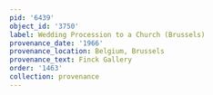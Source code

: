 ```yaml
---
pid: '6439'
object_id: '3750'
label: Wedding Procession to a Church (Brussels)
provenance_date: '1966'
provenance_location: Belgium, Brussels
provenance_text: Finck Gallery
order: '1463'
collection: provenance
---
```

